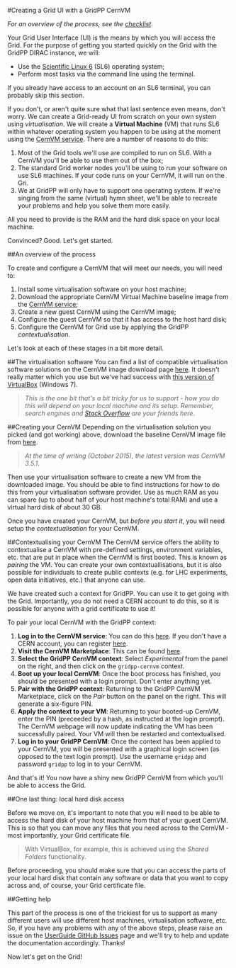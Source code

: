 #Creating a Grid UI with a GridPP CernVM

_For an overview of the process, see the [checklist](/checklist.html)_.

Your Grid User Interface (UI) is the means by which you will access the Grid.
For the purpose of getting you started quickly on the Grid with the
GridPP DIRAC instance, we will:

* Use the
<a href='https://www.scientificlinux.org/' target='_blank'>Scientific Linux 6</a>
(SL6) operating system;
* Perform most tasks via the command line using the terminal.

If you already have access to an account on an SL6 terminal, you can probably
skip this section.

If you don't,
or aren't quite sure what that last sentence even means,
don't worry.
We can create a Grid-ready UI from scratch on your own system using
_virtualisation_.
We will create a **Virtual Machine** (VM) that runs SL6 within whatever
operating system you happen to be using at the moment using the
<a href='http://cernvm.cern.ch/' target='_blank'>CernVM service</a>.
There are a number of reasons to do this:

1. Most of the Grid tools we'll use are compiled to run on SL6.
With a CernVM you'll be able to use them out of the box;
1. The standard Grid worker nodes you'll be using to run your software
on use SL6 machines. If your code runs on your CernVM, it will run
on the Gri.
1. We at GridPP will only have to support one operating system. If we're
singing from the same (virtual) hymn sheet, we'll be able to recreate your
problems and help you solve them more easily.

All you need to provide is the RAM and the hard disk space on your local machine.

Convinced? Good. Let's get started.

##An overview of the process

To create and configure a CernVM that will meet our needs, you will need to:

1. Install some virtualisation software on your host machine;
1. Download the appropriate CernVM Virtual Machine baseline image from the
<a href='http://cernvm.cern.ch/' target='_blank'>CernVM service</a>;
1. Create a new guest CernVM using the CernVM image;
1. Configure the guest CernVM so that it has access to the host hard disk;
1. Configure the CernVM for Grid use by applying the GridPP _contextualisation_.

Let's look at each of these stages in a bit more detail.

##The virtualisation software
You can find a list of compatible virtualisation software solutions
on the CernVM image download page
<a href='http://cernvm.cern.ch/portal/downloads' target='_blank'>here</a>.
It doesn't really matter which you use but we've had success with
<a href='http://download.virtualbox.org/virtualbox/4.3.12/VirtualBox-4.3.12-93733-Win.exe' target='_blank'>
this version of VirtualBox</a> (Windows 7).

> _This is the one bit that's a bit tricky for us to support - how you do this
> will depend on your local machine and its setup. Remember,
> search engines and
> <a href='http://stackoverflow.com/' target='_blank'>Stack Overflow</a>
> are your friends here_.

##Creating your CernVM
Depending on the virtualisation solution you picked (and got working)
above, download the baseline CernVM image file from
<a href='http://cernvm.cern.ch/portal/downloads' target='_blank'>here</a>.

> _At the time of writing (October 2015), the latest version was
> CernVM 3.5.1_.

Then use your virtualisation software to create a new VM from the
downloaded image. You should be able to find instructions for
how to do this from your virtualisation software provider.
Use as much RAM as you can spare (up to about half of your
host machine's total RAM) and use a virtual hard disk
of about 30 GB.

Once you have created your CernVM, but _before you start it_,
you will need setup the _contextualisation_ for your CernVM.

##Contextualising your CernVM
The CernVM service offers the ability to contextualise a CernVM
with pre-defined settings, environment variables, etc.
that are put in place when the CernVM is first booted.
This is known as _pairing_ the VM.
You can create your own contextuallisations,
but it is also possible for individuals to create public contexts
(e.g. for LHC experiments, open data initiatives, etc.)
that anyone can use.

We have created such a context for GridPP.
You can use it to get going with the Grid.
Importantly, you do not need a CERN account to do this,
so it is possible for anyone with a grid certificate to use it!

To pair your local CernVM with the GridPP context:

1. **Log in to the CernVM service**: You can do this
<a href='https://cernvm-online.cern.ch/user/login' target='_blank'>here</a>.
If you don't have a CERN account, you can register
<a href='' target='https://cernvm-online.cern.ch/user/register'>here</a>.
1. **Visit the CernVM Marketplace**: This can be found
<a href='https://cernvm-online.cern.ch/market/list' target='_blank'>here</a>.
1. **Select the GridPP CernVM context**:
Select _Experimental_ from the panel on the right,
and then click on the `gridpp-cernvm` context.
1. **Boot up your local CernVM**:
Once the boot process has finished,
you should be presented with a login prompt.
Don't enter anything yet.
1. **Pair with the GridPP context**:
Returning to the GridPP CernVM Marketplace,
click on the _Pair_ button on the panel on the right.
This will generate a six-figure PIN.
1. **Apply the context to your VM**:
Returning to your booted-up CernVM,
enter the PIN
(preceeded by a hash, as instructed at the login prompt).
The CernVM webpage will now update indicating the VM has been successfully paired.
Your VM will then be restarted and contextualised.
1. **Log in to your GridPP CernVM**:
Once the context has been applied to your CernVM,
you will be presented with a graphical
login screen (as opposed to the text login prompt).
Use the username `gridpp` and password `gridpp`
to log in to your CernVM.

And that's it! You now have a shiny new GridPP CernVM from which
you'll be able to access the Grid.

##One last thing: local hard disk access

Before we move on, it's important to note that
you will need to be able to access the hard disk of 
your host machine from that of your guest CernVM.
This is so that you can move any files that you need across
to the CernVM - most importantly, your Grid certificate file.

> With VirtualBox, for example, this is achieved using the
> _Shared Folders_ functionality.

Before proceeding, you should make sure that you can
access the parts of your local hard disk that contain
any software or data that you want to copy across and,
of course, your Grid certificate file.

##Getting help

This part of the process is one of the trickiest for us
to support as many different users will use different
host machines, virtualisation software, etc.
So, if you have any problems with any of the above steps,
please raise an issue on the
<a href='https://github.com/gridpp/user-guides/issues' target='_blank'>UserGuide GitHub Issues</a>
page and we'll try to help and update the documentation
accordingly. Thanks!

Now let's get on the Grid!
